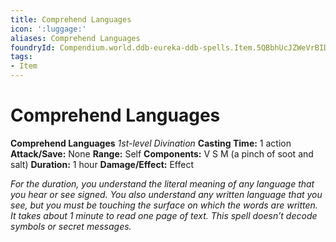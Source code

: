 ```yaml
---
title: Comprehend Languages
icon: ':luggage:'
aliases: Comprehend Languages
foundryId: Compendium.world.ddb-eureka-ddb-spells.Item.5QBbhUcJZWeVrBID
tags:
- Item
---
```


# Comprehend Languages

**Comprehend Languages**
_1st-level Divination_
**Casting Time:** 1 action
**Attack/Save:** None
**Range:** Self
**Components:** V S M (a pinch of soot and salt)
**Duration:** 1 hour
**Damage/Effect:** Effect

*For the duration, you understand the literal meaning of any language that you hear or see signed. You also understand any written language that you see, but you must be touching the surface on which the words are written. It takes about 1 minute to read one page of text. This spell doesn’t decode symbols or secret messages.*
